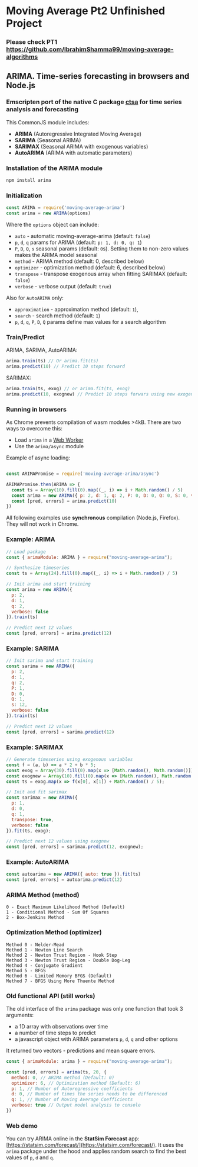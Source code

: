# Moving Average Pt2 Unfinished Project

### Please check PT1 https://github.com/IbrahimShamma99/moving-average-algorithms
## ARIMA. Time-series forecasting in browsers and Node.js

### Emscripten port of the native C package [ctsa](https://github.com/rafat/ctsa) for time series analysis and forecasting

This CommonJS module includes:
- **ARIMA** (Autoregressive Integrated Moving Average)
- **SARIMA** (Seasonal ARIMA)
- **SARIMAX** (Seasonal ARIMA with exogenous variables)
- **AutoARIMA** (ARIMA with automatic parameters)

### Installation of the ARIMA module
```bash
npm install arima
```

### Initialization
```javascript
const ARIMA = require('moving-average-arima')
const arima = new ARIMA(options)
```

Where the `options` object can include:
- `auto` - automatic moving-average-arima (default: `false`)
- `p`, `d`, `q` params for ARIMA (default: `p: 1, d: 0, q: 1`)
- `P`, `D`, `Q`, `s` seasonal params (default: `0`s). Setting them to non-zero values makes the ARIMA model seasonal
- `method` - ARIMA method (default: 0, described below)
- `optimizer` - optimization method (default: 6, described below)
- `transpose` - transpose exogenous array when fitting SARIMAX (default: `false`)
- `verbose` - verbose output (default: `true`)

Also for `AutoARIMA` only:
- `approximation` - approximation method (default: `1`),
- `search` - search method (default: `1`)
- `p`, `d`, `q`, `P`, `D`, `Q` params define max values for a search algorithm

### Train/Predict
ARIMA, SARIMA, AutoARIMA:
```javascript
arima.train(ts) // Or arima.fit(ts)
arima.predict(10) // Predict 10 steps forward
```

SARIMAX:
```javascript
arima.train(ts, exog) // or arima.fit(ts, exog)
arima.predict(10, exognew) // Predict 10 steps forwars using new exogenous variables
```

### Running in browsers
As Chrome prevents compilation of wasm modules >4kB.
There are two ways to overcome this:
  - Load `arima` in a [Web Worker](https://developer.mozilla.org/en-US/docs/Web/API/Web_Workers_API/Using_web_workers)
  - Use the `arima/async` module

Example of async loading:
```javascript

const ARIMAPromise = require('moving-average-arima/async')

ARIMAPromise.then(ARIMA => {
  const ts = Array(10).fill(0).map((_, i) => i + Math.random() / 5)
  const arima = new ARIMA({ p: 2, d: 1, q: 2, P: 0, D: 0, Q: 0, S: 0, verbose: false }).train(ts)
  const [pred, errors] = arima.predict(10)
})
```
All following examples use **synchronous** compilation (Node.js, Firefox). They will not work in Chrome.


### Example: ARIMA
```javascript
// Load package
const { arimaModule: ARIMA } = require("moving-average-arima");

// Synthesize timeseries
const ts = Array(24).fill(0).map((_, i) => i + Math.random() / 5)

// Init arima and start training
const arima = new ARIMA({
  p: 2,
  d: 1,
  q: 2,
  verbose: false
}).train(ts)

// Predict next 12 values
const [pred, errors] = arima.predict(12)
```

### Example: SARIMA
```javascript
// Init sarima and start training
const sarima = new ARIMA({
  p: 2,
  d: 1,
  q: 2,
  P: 1,
  D: 0,
  Q: 1,
  s: 12,
  verbose: false
}).train(ts)

// Predict next 12 values
const [pred, errors] = sarima.predict(12)
```

### Example: SARIMAX
```javascript
// Generate timeseries using exogenous variables
const f = (a, b) => a * 2 + b * 5;
const exog = Array(30).fill(0).map(x => [Math.random(), Math.random()]);
const exognew = Array(10).fill(0).map(x => [Math.random(), Math.random()]);
const ts = exog.map(x => f(x[0], x[1]) + Math.random() / 5);

// Init and fit sarimax
const sarimax = new ARIMA({
  p: 1,
  d: 0,
  q: 1,
  transpose: true,
  verbose: false
}).fit(ts, exog);

// Predict next 12 values using exognew
const [pred, errors] = sarimax.predict(12, exognew);
```

### Example: AutoARIMA
```javascript
const autoarima = new ARIMA({ auto: true }).fit(ts)
const [pred, errors] = autoarima.predict(12)
```

### ARIMA Method (method)
```
0 - Exact Maximum Likelihood Method (Default)
1 - Conditional Method - Sum Of Squares
2 - Box-Jenkins Method
```

### Optimization Method (optimizer)
```
Method 0 - Nelder-Mead
Method 1 - Newton Line Search
Method 2 - Newton Trust Region - Hook Step
Method 3 - Newton Trust Region - Double Dog-Leg
Method 4 - Conjugate Gradient
Method 5 - BFGS
Method 6 - Limited Memory BFGS (Default)
Method 7 - BFGS Using More Thuente Method
```

### Old functional API (still works)
The old interface of the `arima` package was only one function that took 3 arguments:
- a 1D array with observations over time
- a number of time steps to predict
- a javascript object with ARIMA parameters `p`, `d`, `q` and other options

It returned two vectors - predictions and mean square errors.

```javascript
const { arimaModule: arima } = require("moving-average-arima");

const [pred, errors] = arima(ts, 20, {
  method: 0, // ARIMA method (Default: 0)
  optimizer: 6, // Optimization method (Default: 6)
  p: 1, // Number of Autoregressive coefficients
  d: 0, // Number of times the series needs to be differenced
  q: 1, // Number of Moving Average Coefficients
  verbose: true // Output model analysis to console
})
```

### Web demo
You can try ARIMA online in the **StatSim Forecast** app:  [https://statsim.com/forecast/](https://statsim.com/forecast/).
It uses the `arima` package under the hood and applies random search to find the best values of `p`, `d` and `q`.
